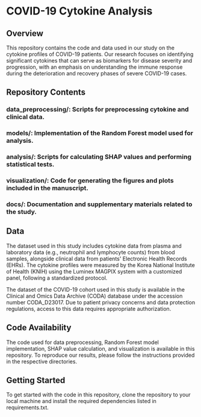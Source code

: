# COVID-19 Cytokine Analysis
## Overview
This repository contains the code and data used in our study on the cytokine profiles of COVID-19 patients. Our research focuses on identifying significant cytokines that can serve as biomarkers for disease severity and progression, with an emphasis on understanding the immune response during the deterioration and recovery phases of severe COVID-19 cases.

## Repository Contents
### data_preprocessing/: Scripts for preprocessing cytokine and clinical data.
### models/: Implementation of the Random Forest model used for analysis.
### analysis/: Scripts for calculating SHAP values and performing statistical tests.
### visualization/: Code for generating the figures and plots included in the manuscript.
### docs/: Documentation and supplementary materials related to the study.
## Data
The dataset used in this study includes cytokine data from plasma and laboratory data (e.g., neutrophil and lymphocyte counts) from blood samples, alongside clinical data from patients' Electronic Health Records (EHRs). The cytokine profiles were measured by the Korea National Institute of Health (KNIH) using the Luminex MAGPIX system with a customized panel, following a standardized protocol.

The dataset of the COVID-19 cohort used in this study is available in the Clinical and Omics Data Archive (CODA) database under the accession number CODA_D23017. Due to patient privacy concerns and data protection regulations, access to this data requires appropriate authorization.

## Code Availability
The code used for data preprocessing, Random Forest model implementation, SHAP value calculation, and visualization is available in this repository. To reproduce our results, please follow the instructions provided in the respective directories.

## Getting Started
To get started with the code in this repository, clone the repository to your local machine and install the required dependencies listed in requirements.txt.

